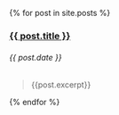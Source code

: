 {% for post in site.posts %}

<h3><a href="{{post.url}}">{{ post.title }}</a><br><h6>{{ post.date }}</h6></h3>

>{{post.excerpt}}

{% endfor %}
